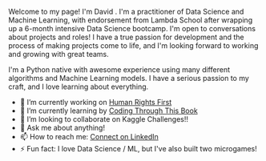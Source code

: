 Welcome to my page! I'm David . I'm a practitioner of Data Science and Machine Learning, with endorsement from Lambda School after wrapping up a 6-month intensive Data Science bootcamp. I'm open to conversations about projects and roles! I have a true passion for development and the process of making projects come to life, and I'm looking forward to working and growing with great teams.


I'm a Python native with awesome experience using many different algorithms and Machine Learning models. I have a serious passion to my craft, and I love learning about everything.

- 🔭 I’m currently working on [Human Rights First](https://github.com/Lambda-School-Labs/Labs27-D-HRF-DS/tree/'feature/ds_dc')
- 🌱 I’m currently learning by [Coding Through This Book](https://www.amazon.com/Approaching-Almost-Machine-Learning-Problem-ebook/dp/B089P13QHT)
- 👯 I’m looking to collaborate on Kaggle Challenges!!
- 💬 Ask me about anything!
- 📫 How to reach me: [Connect on LinkedIn](https://www.linkedin.com/in/daavidcruuz/)
- ⚡ Fun fact: I love Data Science / ML, but I've also built two microgames!
